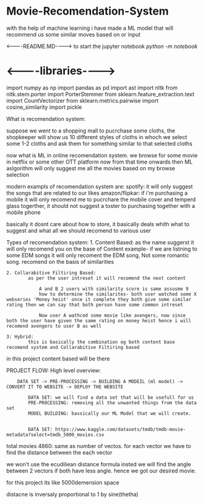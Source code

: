 # Movie-Recomendation-System
with the help of machine learning i have made a ML model that will recommend us some similar moves based on or input





<----README.MD---->
to start the jupyter notebook *python -m notebook*
# <----libraries---->

import numpy as np
import pandas as pd
import ast
import nltk
from nltk.stem.porter import PorterStemmer
from sklearn.feature_extraction.text import CountVectorizer
from sklearn.metrics.pairwise import cosine_similarity
import pickle





What is recomendation system:

suppose we went to a shopping mall to pucrchase some cloths,
the shopkeeper will show us 10 different styles of cloths
in whoch we select some 1-2 cloths and ask them for something similar to that selected cloths


now what is ML in online recomendation system.
we browse for some movie in netflix or some other OTT platform now from that time onwards 
        then ML aslgorithm will only suggest me all the movies based on my browse selection

modern exampls of recomendation system are:
    spotify: it will only suggest the songs that are related to our likes
    amazon/flipkar: if i'm purchasing a mobile it will only recomend me to pucrchare the mobile cover and temperd glass togerther, 
            it should not suggest a toster to purchasing together with a mobile phone



basically it dosnt care about how to store,  it basically deals whith what to suggest and what all we should recomend to various user

Types of recomendation system:
    1. Content Based:
            as the name suggerst it will only recomend you on the base of Content
                example- if we are listning to some EDM songs it will only recoment the EDM song, Not some romantic song.
            recomend on the basis of similarities

    2. Collarabitive Filtiring Based:
            as per the user intreset it will recomend the next content

                A and B 2 users with similarity score is same assusme 9
                how to determine the similarites- both user watched some X webseries 'Money heist' once it complete they both give some similar rating then we can say that both person have some common intreset

                Now user A wathced some movie like avengers, now since both the user have given the same rating on money heist hence i will recomend avengers to user B as well
                
    3: Hybrid: 
            this is basically the combination og both content base recomend system and Collarabitive Filtiring based




in this project content based will be there



PROJECT FLOW:
    High level overview:

        DATA SET -> PRE-PROCESSING -> BUILDING A MODEIL (ml model) -> CONVERT IT TO WEBSITE -> DEPLOY THE WEBSITE

            DATA SET: we will find a data set that will be usefull for us
            PRE-PROCESSING: removing all the unwanted things from the data set
            MODEL BUILDING: bassically our ML Model that we will create.


            DATA SET: https://www.kaggle.com/datasets/tmdb/tmdb-movie-metadata?select=tmdb_5000_movies.csv

                

total movies 4860:  same as number of vectos.
for each vector we have to find the distance between the each vector

we won't use the ecudiliean distance formula insted we will find the angle between 2 vectors if both have less angle. hence we got our desired movie.


for this project its like 5000demension space

distacne is inversaly proportional to 1 by sine(thetha)


